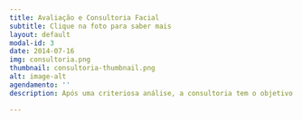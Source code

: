 ```yaml
---
title: Avaliação e Consultoria Facial
subtitle: Clique na foto para saber mais
layout: default
modal-id: 3
date: 2014-07-16
img: consultoria.png
thumbnail: consultoria-thumbnail.png
alt: image-alt
agendamento: ''
description: Após uma criteriosa análise, a consultoria tem o objetivo de sanar dúvidas relacionadas a seu tipo de pele e necessidades, através da elaboração de uma rotina de cuidados e sugestões de tratamentos personalizados. É possível adicionar a consultoria a outro serviço avulso (o valor passa a ser um acréscimo sobre o serviço escolhido), basta informar na mensagem no momento do agendamento.

---
```


